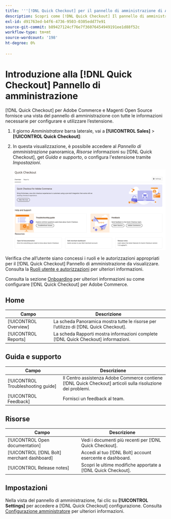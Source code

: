 ```yaml
---
title: '''[!DNL Quick Checkout] per il pannello di amministrazione di Adobe Commerce"'
description: Scopri come [!DNL Quick Checkout] Il pannello di amministrazione può aiutarti a integrare, configurare e visualizzare correttamente l’estensione.
exl-id: d91763ed-b4f6-4736-9503-0305edd77e91
source-git-commit: b89427124cf76e7f36076454949191ee1d88f52c
workflow-type: tm+mt
source-wordcount: '198'
ht-degree: 0%

---
```


# Introduzione alla [!DNL Quick Checkout] Pannello di amministrazione

[!DNL Quick Checkout] per Adobe Commerce e Magenti Open Source fornisce una vista del pannello di amministrazione con tutte le informazioni necessarie per configurare e utilizzare l’estensione.

1. Il giorno _Amministratore_ barra laterale, vai a **[!UICONTROL Sales]** > **[!UICONTROL Quick Checkout]**:
1. In questa visualizzazione, è possibile accedere al _Pannello di amministrazione_ panoramica, _Risorse_ informazioni su [!DNL Quick Checkout], get _Guida e supporto_, o configura l&#39;estensione tramite _Impostazioni_.

   ![Menu Check-Out rapido](assets/admin-panel-view.png)

Verifica che all’utente siano concessi i ruoli e le autorizzazioni appropriati per il [!DNL Quick Checkout] Pannello di amministrazione da visualizzare. Consulta la [Ruoli utente e autorizzazioni](../quick-checkout/user-roles-setup.md) per ulteriori informazioni.

Consulta la sezione [Onboarding](../quick-checkout/onboarding.md) per ulteriori informazioni su come configurare [!DNL Quick Checkout] per Adobe Commerce.

## Home

| Campo | Descrizione |
|---|---|
| [!UICONTROL Overview] | La scheda Panoramica mostra tutte le risorse per l’utilizzo di [!DNL Quick Checkout]. |
| [!UICONTROL Reports] | La scheda Rapporti mostra informazioni complete [!DNL Quick Checkout] informazioni. |

## Guida e supporto

| Campo | Descrizione |
|---|---|
| [!UICONTROL Troubleshooting guide] | Il Centro assistenza Adobe Commerce contiene [!DNL Quick Checkout] articoli sulla risoluzione dei problemi. |
| [!UICONTROL Feedback] | Fornisci un feedback al team. |

## Risorse

| Campo | Descrizione |
|---|---|
| [!UICONTROL Open documentation] | Vedi i documenti più recenti per [!DNL Quick Checkout]. |
| [!UICONTROL [!DNL Bolt] merchant dashboard] | Accedi al tuo [!DNL Bolt] account esercente e dashboard. |
| [!UICONTROL Release notes] | Scopri le ultime modifiche apportate a [!DNL Quick Checkout]. |

## Impostazioni

Nella vista del pannello di amministrazione, fai clic su **[!UICONTROL Settings]** per accedere a [!DNL Quick Checkout] configurazione. Consulta [Configurazione amministratore](onboarding.md#complete-admin-configuration) per ulteriori informazioni.
